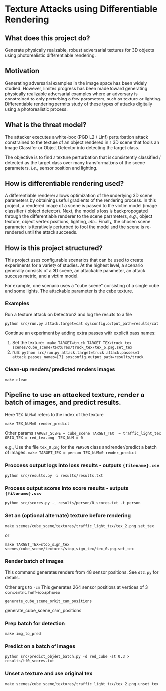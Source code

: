 # Texture Attacks using Differentiable Rendering

## What does this project do?  
Generate physically realizable, robust adversarial textures for 3D objects using photorealistic differentiable rendering. 

## Motivation
Generating adversarial examples in the image space has been widely studied.  However, limited progress has been made toward generating physically realizable adversarial examples where an adversary is constrained to only perturbing a few parameters, such as texture or lighting.  Differentiable rendering permits study of these types of attacks digitally using a photorealistic process.  

## What is the threat model?
The attacker executes a white-box (PGD L2 / Linf) perturbation attack constrained to the texture of an object rendered in a 3D scene that fools an Image Classifer or Object Detector into detecting the target class. 

The objective is to find a texture perturbation that is consistently classified / detected as the target class over many transformations of the scene parameters. _i.e.,_ sensor position and lighting. 

## How is differentiable rendering used?

A differentiable renderer allows optimization of the underlying 3D scene parameters by obtaining useful gradients of the rendering process. In this project, a rendered image of a scene is passed to the victim model (image classifier / object detector). Next, the model's loss is backpropogated through the differentiable renderer to the scene parameters, _e.g._, object texture, object vertex positions, lighting, _etc._. Finally, the chosen scene parameter is iteratively perturbed to fool the model and the scene is re-rendered until the attack succeeds. 

## How is this project structured?
This project uses configurable scenarios that can be used to create experiments for a variety of studies.  At the highest level, a scenario generally consists of a 3D scene, an attackable parameter, an attack success metric, and a victim model.  

For example, one scenario uses a "cube scene" consisting of a single cube and some lights.  The attackable parameter is the cube texture. 


### Examples
Run a texture attack on Detectron2 and log the results to a file

`python src/run.py attack.target=cat sysconfig.output_path=results/cat`

Continue an experiment by adding extra passes with explicit pass names:
1. Set the texture:
` make TARGET=truck TARGET_TEX=truck_tex scenes/cube_scene/textures/truck_tex/tex_6.png.set_tex`
2. run: `python src/run.py attack.target=truck attack.passes=1 attack.passes_names=[7] sysconfig.output_path=results/truck`


### Clean-up renders/ predicted renders images

`make clean`

## Pipeline to use an attacked texture, render a batch of images, and predict results. 
Here `TEX_NUM=0` refers to the index of the texture

`make TEX_NUM=0 render_predict` 

Other params
`TARGET_SCENE = cube_scene
TARGET_TEX  = traffic_light_tex
ORIG_TEX = red_tex.png 
TEX_NUM = 0`

e.g., Use the file `tex_0.png` for the `PERSON` class and render/predict a batch of images.
`make TARGET_TEX = person TEX_NUM=0 render_predict`


### Proccess output logs into loss results - outputs `{filename}.csv`

`python src/results.py -i results/results.txt`

### Process output scores into score results - outputs `{filename}.csv`

`python src/scores.py -i results/person/0_scores.txt -t person`

### Set an (optional alternate) texture before rendering

`make scenes/cube_scene/textures/traffic_light_tex/tex_2.png.set_tex`

or 

`make TARGET_TEX=stop_sign_tex scenes/cube_scene/textures/stop_sign_tex/tex_0.png.set_tex`

### Render batch of images
This command generates renders from 48 sensor positions. See `dt2.py` for details.

Other args to `-cm` 
This generates 264 sensor positions at vertices of 3 concentric half-icospheres

`generate_cube_scene_orbit_cam_positions` 

generate_cube_scene_cam_positions

### Prep batch for detection

`make img_to_pred`

### Predict on a batch of images

`python src/predict_objdet_batch.py -d red_cube -st 0.3 > results/tf0_scores.txt`

### Unset a texture and use original tex

`make scenes/cube_scene/textures/traffic_light_tex/tex_2.png.unset_tex`
